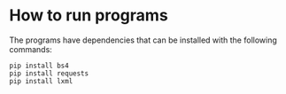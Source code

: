 # How to run programs

The programs have dependencies that can be installed with the following commands:
```
pip install bs4
pip install requests
pip install lxml
```

